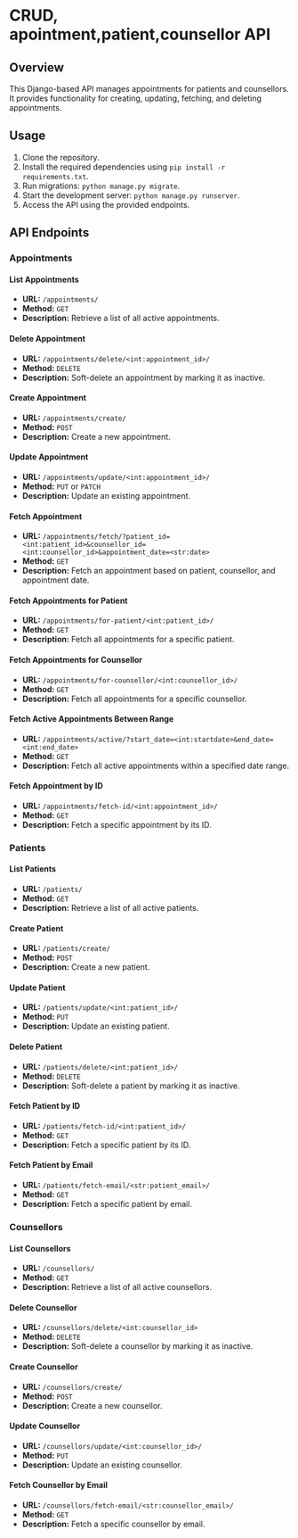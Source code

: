 
# CRUD, apointment,patient,counsellor API
## Overview

This Django-based API manages appointments for patients and counsellors. It provides functionality for creating, updating, fetching, and deleting appointments.

## Usage

1. Clone the repository.
2. Install the required dependencies using `pip install -r requirements.txt`.
3. Run migrations: `python manage.py migrate`.
4. Start the development server: `python manage.py runserver`.
5. Access the API using the provided endpoints.


## API Endpoints

### Appointments

#### List Appointments

- **URL:** `/appointments/`
- **Method:** `GET`
- **Description:** Retrieve a list of all active appointments.

#### Delete Appointment

- **URL:** `/appointments/delete/<int:appointment_id>/`
- **Method:** `DELETE`
- **Description:** Soft-delete an appointment by marking it as inactive.

#### Create Appointment

- **URL:** `/appointments/create/`
- **Method:** `POST`
- **Description:** Create a new appointment.

#### Update Appointment

- **URL:** `/appointments/update/<int:appointment_id>/`
- **Method:** `PUT` or `PATCH`
- **Description:** Update an existing appointment.

#### Fetch Appointment

- **URL:** `/appointments/fetch/?patient_id=<int:patient_id>&counsellor_id=<int:counsellor_id>&appointment_date=<str:date>`
- **Method:** `GET`
- **Description:** Fetch an appointment based on patient, counsellor, and appointment date.

#### Fetch Appointments for Patient

- **URL:** `/appointments/for-patient/<int:patient_id>/`
- **Method:** `GET`
- **Description:** Fetch all appointments for a specific patient.

#### Fetch Appointments for Counsellor

- **URL:** `/appointments/for-counsellor/<int:counsellor_id>/`
- **Method:** `GET`
- **Description:** Fetch all appointments for a specific counsellor.

#### Fetch Active Appointments Between Range

- **URL:** `/appointments/active/?start_date=<int:startdate>&end_date=<int:end_date>`
- **Method:** `GET`
- **Description:** Fetch all active appointments within a specified date range.

#### Fetch Appointment by ID

- **URL:** `/appointments/fetch-id/<int:appointment_id>/`
- **Method:** `GET`
- **Description:** Fetch a specific appointment by its ID.

### Patients

#### List Patients

- **URL:** `/patients/`
- **Method:** `GET`
- **Description:** Retrieve a list of all active patients.

#### Create Patient

- **URL:** `/patients/create/`
- **Method:** `POST`
- **Description:** Create a new patient.

#### Update Patient

- **URL:** `/patients/update/<int:patient_id>/`
- **Method:** `PUT`
- **Description:** Update an existing patient.

#### Delete Patient

- **URL:** `/patients/delete/<int:patient_id>/`
- **Method:** `DELETE`
- **Description:** Soft-delete a patient by marking it as inactive.

#### Fetch Patient by ID

- **URL:** `/patients/fetch-id/<int:patient_id>/`
- **Method:** `GET`
- **Description:** Fetch a specific patient by its ID.

#### Fetch Patient by Email

- **URL:** `/patients/fetch-email/<str:patient_email>/`
- **Method:** `GET`
- **Description:** Fetch a specific patient by email.



### Counsellors

#### List Counsellors

- **URL:** `/counsellors/`
- **Method:** `GET`
- **Description:** Retrieve a list of all active counsellors.

#### Delete Counsellor

- **URL:** `/counsellors/delete/<int:counsellor_id>`
- **Method:** `DELETE`
- **Description:** Soft-delete a counsellor by marking it as inactive.

#### Create Counsellor

- **URL:** `/counsellors/create/`
- **Method:** `POST`
- **Description:** Create a new counsellor.

#### Update Counsellor

- **URL:** `/counsellors/update/<int:counsellor_id>/`
- **Method:** `PUT`
- **Description:** Update an existing counsellor.

#### Fetch Counsellor by Email

- **URL:** `/counsellors/fetch-email/<str:counsellor_email>/`
- **Method:** `GET`
- **Description:** Fetch a specific counsellor by email.